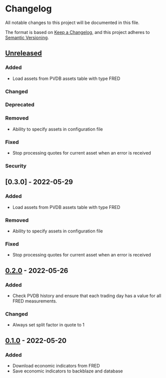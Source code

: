 # Changelog
All notable changes to this project will be documented in this file.

The format is based on [Keep a Changelog](https://keepachangelog.com/en/1.0.0/),
and this project adheres to [Semantic Versioning](https://semver.org/spec/v2.0.0.html).

## [Unreleased]
### Added
- Load assets from PVDB assets table with type FRED

### Changed

### Deprecated

### Removed
- Ability to specify assets in configuration file

### Fixed
- Stop processing quotes for current asset when an error is received

### Security

## [0.3.0] - 2022-05-29
### Added
- Load assets from PVDB assets table with type FRED

### Removed
- Ability to specify assets in configuration file

### Fixed
- Stop processing quotes for current asset when an error is received

## [0.2.0] - 2022-05-26
### Added
- Check PVDB history and ensure that each trading day has a value for all FRED measurements.

### Changed
- Always set split factor in quote to 1

## [0.1.0] - 2022-05-20
### Added
- Download economic indicators from FRED
- Save economic indicators to backblaze and database

[Unreleased]: https://github.com/penny-vault/import-fred/compare/v0.3.0...HEAD
[0.2.0]: https://github.com/penny-vault/import-fred/compare/v0.2.0...0.3.0
[0.2.0]: https://github.com/penny-vault/import-fred/compare/v0.1.0...0.2.0
[0.1.0]: https://github.com/penny-vault/import-fred/releases/tag/v0.1.0